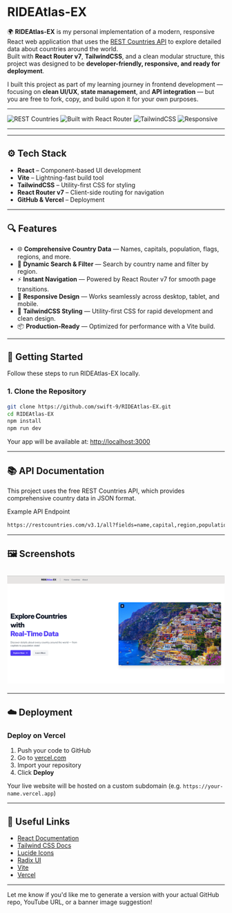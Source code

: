 # RIDEAtlas-EX

🌍 **RIDEAtlas-EX** is my personal implementation of a modern, responsive React web application that uses the [REST Countries API](https://restcountries.com/) to explore detailed data about countries around the world.  
Built with **React Router v7**, **TailwindCSS**, and a clean modular structure, this project was designed to be **developer-friendly, responsive, and ready for deployment**.

I built this project as part of my learning journey in frontend development — focusing on **clean UI/UX**, **state management**, and **API integration** — but you are free to fork, copy, and build upon it for your own purposes.

---

![REST Countries](https://img.shields.io/badge/API-REST%20Countries-blue)
![Built with React Router](https://img.shields.io/badge/Built%20With-React%20Router-orange)
![TailwindCSS](https://img.shields.io/badge/Styled%20With-TailwindCSS-38bdf8)
![Responsive](https://img.shields.io/badge/Mobile%20First-Yes-green)

---

---

## ⚙️ Tech Stack

- **React** – Component-based UI development
- **Vite** – Lightning-fast build tool
- **TailwindCSS** – Utility-first CSS for styling
- **React Router v7** – Client-side routing for navigation
- **GitHub & Vercel** – Deployment

---

## 🔍 Features

- 🌐 **Comprehensive Country Data** — Names, capitals, population, flags, regions, and more.
- 🔀 **Dynamic Search & Filter** — Search by country name and filter by region.
- ⚡ **Instant Navigation** — Powered by React Router v7 for smooth page transitions.
- 📱 **Responsive Design** — Works seamlessly across desktop, tablet, and mobile.
- 🎨 **TailwindCSS Styling** — Utility-first CSS for rapid development and clean design.
- 📦 **Production-Ready** — Optimized for performance with a Vite build.

---

## 🚀 Getting Started

Follow these steps to run RIDEAtlas-EX locally.

### 1. Clone the Repository

```bash
git clone https://github.com/swift-9/RIDEAtlas-EX.git
cd RIDEAtlas-EX
npm install
npm run dev
```

Your app will be available at: [http://localhost:3000](http://localhost:3000)

---

## 📚 API Documentation

This project uses the free REST Countries API, which provides comprehensive country data in JSON format.

Example API Endpoint

```bash
https://restcountries.com/v3.1/all?fields=name,capital,region,population,flag
```

---

## 🖼️ Screenshots

## <div><img src="public/pic.png" alt="Screenshot" /></div>

---

## ☁️ Deployment

### Deploy on Vercel

1. Push your code to GitHub
2. Go to [vercel.com](https://vercel.com)
3. Import your repository
4. Click **Deploy**

Your live website will be hosted on a custom subdomain (e.g. `https://your-name.vercel.app`)

---

## 🔗 Useful Links

- [React Documentation](https://reactjs.org/)
- [Tailwind CSS Docs](https://tailwindcss.com/)
- [Lucide Icons](https://lucide.dev/)
- [Radix UI](https://www.radix-ui.com/)
- [Vite](https://vitejs.dev/)
- [Vercel](https://vercel.com/)

---

Let me know if you'd like me to generate a version with your actual GitHub repo, YouTube URL, or a banner image suggestion!
